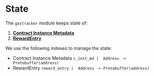 # State 
The `gastracker` module keeps state of: 
1. **[Contract Instance Metadata](https://github.com/archway-network/archway/blob/c22d753a241672c6974a49063c2f95c5b68bef41/proto/gastracker/types.proto#L78-L81)**
2. **[RewardEntry](https://github.com/archway-network/archway/blob/c22d753a241672c6974a49063c2f95c5b68bef41/proto/gastracker/types.proto#L84-L86)**

We use the following indexes to manage the state:
- Contract Instance Metadata `c_inst_md |  Address -> Protobuffer(address)`
- RewardEntry `reward_entry |  Address -> Protobuffer(address)`

